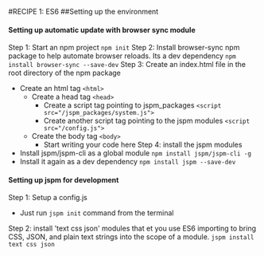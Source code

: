 #RECIPE 1: ES6
##Setting up the environment
#### Setting up automatic update with browser sync module
Step 1: Start an npm project
```npm init```
Step 2: Install browser-sync npm package to help automate browser reloads. Its a dev dependency
```npm install browser-sync --save-dev```
Step 3: Create an index.html file in the root directory of the npm package
* Create an html tag ```<html>```
	* Create a head tag ```<head>```
		* Create a script tag pointing to jspm_packages ```<script src="/jspm_packages/system.js">```
		* Create another script tag pointing to the jspm modules ```<script src="/config.js">``` 
	* Create the body tag ```<body>```
		* Start writing your code here
Step 4: install the jspm modules
* Install jspm/jspm-cli as a global module  ```npm install jspm/jspm-cli -g```
* Install it again as a dev dependency  ```npm install jspm --save-dev```

#### Setting up jspm for development
Step 1: Setup a config.js 
* Just run ```jspm init``` command from the terminal

Step 2: install 'text css json' modules that et you use ES6 importing to bring CSS, JSON, and plain text strings into the scope of a module. ```jspm install text css json```  
